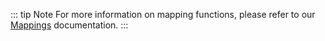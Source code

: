::: tip Note
For more information on mapping functions, please refer to our [Mappings](../../build/mapping-functions/mapping/polkadot.md) documentation.
:::
